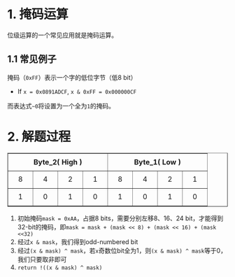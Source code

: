 # 1. 掩码运算
位级运算的一个常见应用就是掩码运算。

## 1.1 常见例子
掩码（`0xFF`）表示一个字的低位字节（低8 bit）
- If `x = 0x0891ADCF`, `x & 0xFF = 0x000000CF`

而表达式`~0`将设置为一个全为`1`的掩码。


# 2. 解题过程
<table border="1" align="center">

<tr>
<th width="160" height="40" colspan="4">Byte_2( High )</th>
<th width="160" height="40" colspan="4">Byte_1( Low )</th>
</tr>

<tr>
<td width="40" height="40" align="center">8</td>
<td width="40" height="40" align="center">4</td>
<td width="40" height="40" align="center">2</td>
<td width="40" height="40" align="center">1</td>

<td width="40" height="40" align="center">8</td>
<td width="40" height="40" align="center">4</td>
<td width="40" height="40" align="center">2</td>
<td width="40" height="40" align="center">1</td>
</tr>

<tr>
<td width="40" height="40" align="center">1</td>
<td width="40" height="40" align="center">0</td>
<td width="40" height="40" align="center">1</td>
<td width="40" height="40" align="center">0</td>

<td width="40" height="40" align="center">1</td>
<td width="40" height="40" align="center">0</td>
<td width="40" height="40" align="center">1</td>
<td width="40" height="40" align="center">0</td>
</tr>

</table>


1. 初始掩码`mask = 0xAA`，占据8 bits，需要分别左移8、16、24 bit，才能得到32-bit的掩码，即`mask = mask + (mask << 8) + (mask << 16) + (mask <<32)`
2. 经过`x & mask`，我们得到odd-numbered bit
3. 经过`(x & mask) ^ mask`，若`x`奇数位bit全为1，则`(x & mask) ^ mask`等于0，我们只要取非即可
4. `return !((x & mask) ^ mask)`